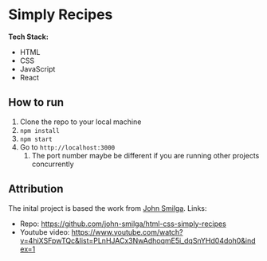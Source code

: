 # Simply Recipes

**Tech Stack:** 
- HTML
- CSS
- JavaScript
- React

## How to run
1. Clone the repo to your local machine
2. `npm install`
3. `npm start`
4. Go to `http://localhost:3000`
    1. The port number maybe be different if you are running other projects concurrently 

## Attribution
The inital project is based the work from [John Smilga](https://github.com/john-smilga). Links: 

- Repo: https://github.com/john-smilga/html-css-simply-recipes
- Youtube video: https://www.youtube.com/watch?v=4hiXSFpwTQc&list=PLnHJACx3NwAdhoqmE5i_dqSnYHd04doh0&index=1